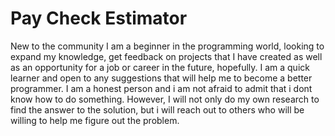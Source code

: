 # Pay Check Estimator
New to the community
I am a beginner in the programming world, looking to expand my knowledge, get feedback on projects that I have created
as well as an opportunity for a job or career in the future, hopefully. I am a quick learner and open to any suggestions
that will help me to become a better programmer. I am a honest person and i am not afraid to admit that i dont know how to do something. However, I will not only do my own research to find the answer to the solution, but i will reach out to others who will be willing to help me figure out the problem.
